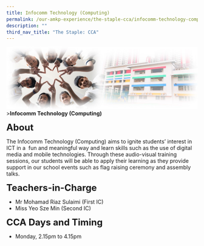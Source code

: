 ```yaml
---
title: Infocomm Technology (Computing)
permalink: /our-amkp-experience/the-staple-cca/infocomm-technology-computing/
description: ""
third_nav_title: "The Staple: CCA"
---
```

![Sub-banner](/images/sub%20banner.jpg)
&gt;**Infocomm Technology (Computing)**

**<font size="5">About</font>**

The Infocomm Technology (Computing) aims to ignite students’ interest in ICT in a&nbsp; fun and meaningful way and learn skills such as the use of digital media and mobile technologies. Through these audio-visual training sessions, our students will be able to apply their learning as they provide support in our school events such as flag raising ceremony and assembly talks.

**<font size="5">Teachers-in-Charge</font>**
* Mr Mohamad Riaz Sulaimi (First IC)
* Miss Yeo Sze Min (Second IC)

**<font size="5">CCA Days and Timing</font>**
* Monday, 2.15pm to 4.15pm